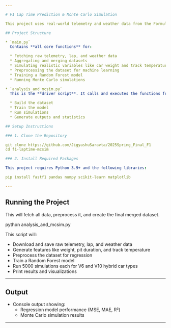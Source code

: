 ```yaml
---

# F1 Lap Time Prediction & Monte Carlo Simulation

This project uses real-world telemetry and weather data from the Formula 1 Monaco Grand Prix (2018–2024) to model race performance using a Random Forest Regressor and simulate multiple race outcomes using a Monte Carlo approach. It is built with `FastF1`, `scikit-learn`, and `pandas`.

## Project Structure

* `main.py`
  Contains **all core functions** for:

  * Fetching raw telemetry, lap, and weather data
  * Aggregating and merging datasets
  * Simulating realistic variables like car weight and track temperature
  * Preprocessing the dataset for machine learning
  * Training a Random Forest model
  * Running Monte Carlo simulations

* `analysis_and_mcsim.py`
  This is the **driver script**. It calls and executes the functions from `main.py` to:

  * Build the dataset
  * Train the model
  * Run simulations
  * Generate outputs and statistics

## Setup Instructions

### 1. Clone the Repository

git clone https://github.com/JigyashuSaravta/2025Spring_Final_F1
cd f1-laptime-mcsim

### 2. Install Required Packages

This project requires Python 3.9+ and the following libraries:

pip install fastf1 pandas numpy scikit-learn matplotlib

---
```


## Running the Project

This will fetch all data, preprocess it, and create the final merged dataset.

python analysis_and_mcsim.py


This script will:

* Download and save raw telemetry, lap, and weather data
* Generate features like weight, pit duration, and track temperature
* Preprocess the dataset for regression
* Train a Random Forest model
* Run 5000 simulations each for V6 and V10 hybrid car types
* Print results and visualizations

---

## Output

* Console output showing:
  * Regression model performance (MSE, MAE, R²)
  * Monte Carlo simulation results

---
